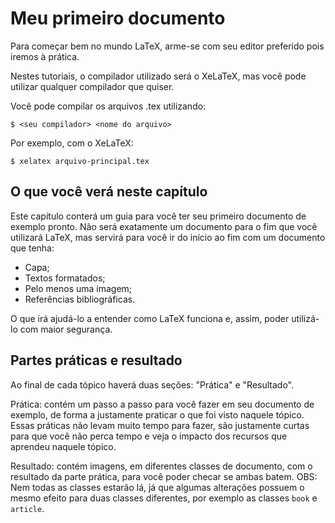 Meu primeiro documento
======================

Para começar bem no mundo LaTeX, arme-se com seu editor preferido pois iremos à
prática.

Nestes tutoriais, o compilador utilizado será o XeLaTeX, mas você pode utilizar
qualquer compilador que quiser.

Você pode compilar os arquivos .tex utilizando:

```console
$ <seu compilador> <nome do arquivo>
```

Por exemplo, com o XeLaTeX:

```console
$ xelatex arquivo-principal.tex
```

O que você verá neste capítulo
------------------------------

Este capítulo conterá um guia para você ter seu primeiro documento de exemplo
pronto. Não será exatamente um documento para o fim que você utilizará LaTeX,
mas servirá para você ir do início ao fim com um documento que tenha:

- Capa;
- Textos formatados;
- Pelo menos uma imagem;
- Referências bibliográficas.

O que irá ajudá-lo a entender como LaTeX funciona e, assim, poder utilizá-lo
com maior segurança.

Partes práticas e resultado
---------------------------

Ao final de cada tópico haverá duas seções: "Prática" e "Resultado".

Prática: contém um passo a passo para você fazer em seu documento de exemplo,
de forma a justamente praticar o que foi visto naquele tópico. Essas práticas
não levam muito tempo para fazer, são justamente curtas para que você não perca
tempo e veja o impacto dos recursos que aprendeu naquele tópico.

Resultado: contém imagens, em diferentes classes de documento, com o resultado
da parte prática, para você poder checar se ambas batem. OBS: Nem todas as
classes estarão lá, já que algumas alterações possuem o mesmo efeito para duas
classes diferentes, por exemplo as classes `book` e `article`.
